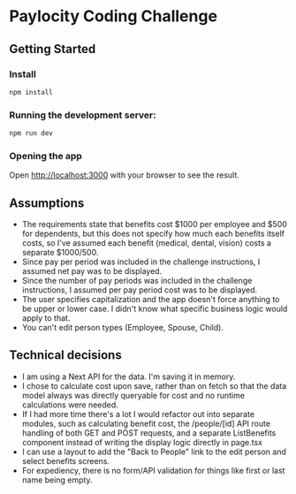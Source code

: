 # Paylocity Coding Challenge

## Getting Started

### Install

```bash
npm install
```

### Running the development server:

```bash
npm run dev
```

### Opening the app

Open [http://localhost:3000](http://localhost:3000) with your browser to see the result.

## Assumptions

- The requirements state that benefits cost $1000 per employee and $500 for dependents, but this does not specify how much each benefits itself costs, so I've assumed each benefit (medical, dental, vision) costs a separate $1000/500.
- Since pay per period was included in the challenge instructions, I assumed net pay was to be displayed.
- Since the number of pay periods was included in the challenge instructions, I assumed per pay period cost was to be displayed.
- The user specifies capitalization and the app doesn't force anything to be upper or lower case. I didn't know what specific business logic would apply to that.
- You can't edit person types (Employee, Spouse, Child).

## Technical decisions

- I am using a Next API for the data. I'm saving it in memory.
- I chose to calculate cost upon save, rather than on fetch so that the data model always was directly queryable for cost and no runtime calculations were needed.
- If I had more time there's a lot I would refactor out into separate modules, such as calculating benefit cost, the /people/[id] API route handling of both GET and POST requests, and a separate ListBenefits component instead of writing the display logic directly in page.tsx
- I can use a layout to add the "Back to People" link to the edit person and select benefits screens.
- For expediency, there is no form/API validation for things like first or last name being empty.
